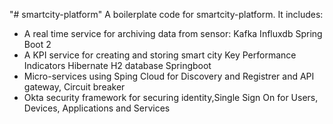 "# smartcity-platform" 
A boilerplate code  for smartcity-platform. 
It includes:
 - A real time service for archiving data from sensor:
   Kafka
   Influxdb
   Spring Boot 2
 - A KPI service for creating and storing smart city Key Performance Indicators
   Hibernate
   H2 database
   Springboot
 - Micro-services using Sping Cloud for Discovery and Registrer and API gateway, Circuit breaker
 - Okta security framework for securing identity,Single Sign On for Users, Devices, Applications and Services    
